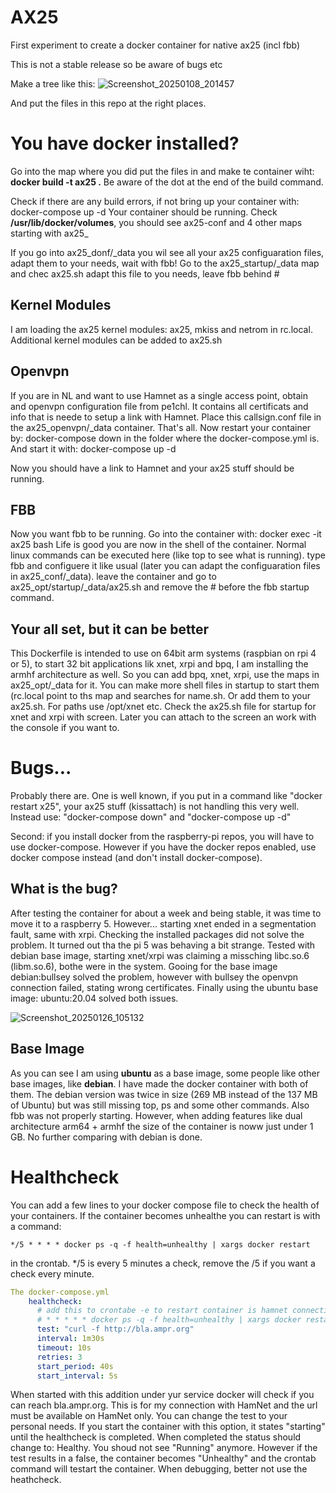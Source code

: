 # AX25
First experiment to create a docker container for native ax25 (incl fbb) 

This is not a stable release so be aware of bugs etc

Make a tree like this:
![Screenshot_20250108_201457](https://github.com/user-attachments/assets/185e16ee-3e2b-4c31-8d8d-5db3ec3dbe96)


And put the files in this repo at the right places.

# You have docker installed?

Go into the map where you did put the files in and make te container wiht:
__docker build -t ax25 .__
Be aware of the dot at the end of the build command.

Check if there are any build errors, if not bring up your container with:
docker-compose up -d
Your container should be running. Check __/usr/lib/docker/volumes__, you should see ax25-conf and 4 other maps starting with ax25_

If you go into ax25_donf/_data you wil see all your ax25 configuaration files, adapt them to your needs, wait with fbb!
Go to the ax25_startup/_data map and chec ax25.sh adapt this file to you needs, leave fbb behind \#

## Kernel Modules
I am loading the ax25 kernel modules: ax25, mkiss and netrom in rc.local. Additional kernel modules can be added to ax25.sh

## Openvpn
If you are in NL and want to use Hamnet as a single access point, obtain and openvpn configuration file from pe1chl. It contains all certificats and info that is neede to setup a link with Hamnet. Place this callsign.conf file in the ax25_openvpn/_data  container. That's all. Now restart your container by:
docker-compose down in the folder where the docker-compose.yml is. And start it with: docker-compose up -d

Now you should have a link to Hamnet and your ax25 stuff should be running.

## FBB
Now you want fbb to be running. Go into the container with:
docker exec -it ax25 bash
Life is good you are now in the shell of the container. Normal linux commands can be executed here (like top to see what is running).
type fbb and configuere it like usual (later you can adapt the configuaration files in ax25_conf/_data).
leave the container and go to ax25_opt/startup/_data/ax25.sh and remove the \# before the fbb startup command.

## Your all set, but it can be better
This Dockerfile is intended to use on 64bit arm systems (raspbian on rpi 4 or 5), to start 32 bit applications lik xnet, xrpi and bpq, I am installing the armhf architecture as well.
So you can add bpq, xnet, xrpi, use the maps in ax25_opt/_data for it. You can make more shell files in startup to start them (rc.local point to ths map and searches for name.sh. Or add them to your ax25.sh. For paths use /opt/xnet etc.
Check the ax25.sh file for startup for xnet and xrpi with screen. Later you can attach to the screen an work with the console if you want to.

# Bugs...
Probably there are. One is well known, if you put in a command like "docker restart x25", your ax25 stuff (kissattach) is not handling this very well. Instead use: "docker-compose down" and "docker-compose up -d"

Second: if you install docker from the raspberry-pi repos, you will have to use docker-compose. However if you have the docker repos enabled, use docker compose instead (and don't install docker-compose).

## What is the bug?
After testing the container for about a week and being stable, it was time to move it to a raspberry 5. However... starting xnet ended in a segmentation fault, same with xrpi. Checking the installed packages did not solve the problem. It turned out tha the pi 5 was behaving a bit strange. Tested with debian base image, starting xnet/xrpi was claiming a missching libc.so.6 (libm.so.6), bothe were in the system.
Gooing for the base image debian:bullsey solved the problem, however with bullsey the openvpn connection failed, stating wrong certificates. Finally using the ubuntu base image: ubuntu:20.04 solved both issues.

![Screenshot_20250126_105132](https://github.com/user-attachments/assets/b51d2378-294f-411d-979d-f79202aaaa6e)


## Base Image
As you can see I am using __ubuntu__ as a base image, some people like other base images, like __debian__. I have made the docker container with both of them. The debian version was twice in size (269 MB instead of the 137 MB of Ubuntu) but was still missing top, ps and some other commands. Also fbb was not properly starting. 
However, when adding features like dual architecture arm64 + armhf the size of the container is noww just under 1 GB. No further comparing with debian is done.

# Healthcheck
You can add a few lines to your docker compose file to check the health of your containers. If the container becomes unhealthe you can restart is with a command:
```
*/5 * * * * docker ps -q -f health=unhealthy | xargs docker restart
```
in the crontab. */5 is every 5 minutes a check, remove the /5 if you want a check every minute.
```yaml annotate
The docker-compose.yml
    healthcheck:
      # add this to crontabe -e to restart container is hamnet connection fails
      # * * * * * docker ps -q -f health=unhealthy | xargs docker restart
      test: "curl -f http://bla.ampr.org"
      interval: 1m30s
      timeout: 10s
      retries: 3
      start_period: 40s
      start_interval: 5s
```

When started with this addition under yur service docker will check if you can reach bla.ampr.org. This is for my connection with HamNet and the url must be available on HamNet only. You can change the test to your personal needs. 
If you start the container with this option, it states "starting" until the healthcheck is completed. When completed the status should change to: Healthy. You shoud not see "Running" anymore. However if the test results in a false, the container becomes "Unhealthy"  and the crontab command will testart the container.
When debugging, better not use the heathcheck.
